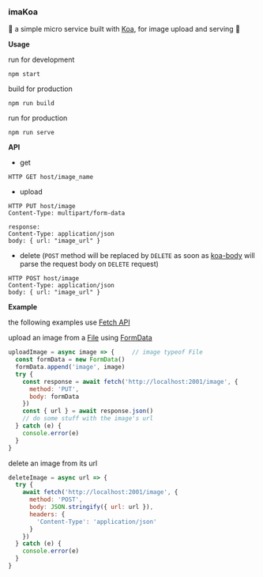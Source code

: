 ### imaKoa

 :mount_fuji:   a simple micro service built with [Koa](https://koajs.com/), for image upload and serving    :mount_fuji:

**Usage**

run for development
```
npm start
```

build for production
```
npm run build
```

run for production
```
npm run serve
```

**API**

* get
```
HTTP GET host/image_name
```

* upload
```
HTTP PUT host/image
Content-Type: multipart/form-data

response:
Content-Type: application/json
body: { url: "image_url" }
```

* delete (`POST` method will be replaced by `DELETE` as soon as [koa-body](https://github.com/dlau/koa-body) will parse the request body on `DELETE` request)
```
HTTP POST host/image
Content-Type: application/json
body: { url: "image_url" }
```

**Example**

the following examples use [Fetch API](https://developer.mozilla.org/en-US/docs/Web/API/Fetch_API)

upload an image from a [File](https://developer.mozilla.org/en-US/docs/Web/API/File) using [FormData](https://developer.mozilla.org/en-US/docs/Web/API/FormData)
```javascript
uploadImage = async image => {     // image typeof File
  const formData = new FormData()
  formData.append('image', image)
  try {
    const response = await fetch('http://localhost:2001/image', {
      method: 'PUT',
      body: formData
    })
    const { url } = await response.json()
    // do some stuff with the image's url
  } catch (e) {
    console.error(e)
  }
}
```

delete an image from its url
```javascript
deleteImage = async url => {
  try {
    await fetch('http://localhost:2001/image', {
      method: 'POST',
      body: JSON.stringify({ url: url }),
      headers: {
        'Content-Type': 'application/json'
      }
    })
  } catch (e) {
    console.error(e)
  }
}
```